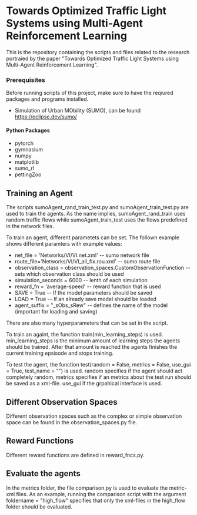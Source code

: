 # Towards Optimized Traffic Light Systems using Multi-Agent Reinforcement Learning
This is the repository containing the scripts and files related to the research portraied by the paper "Towards Optimized Traffic Light Systems using Multi-Agent Reinforcement Learning".  

### Prerequisites

Before running scripts of this project, make sure to have the reqiured packages and programs installed. 

- Simulation of Urban MObility (SUMO), can be found https://eclipse.dev/sumo/

#### Python Packages
- pytorch
- gymnasium
- numpy
- matplotlib
- sumo_rl
- pettingZoo


## Training an Agent

The scripts sumoAgent_rand_train_test.py and sumoAgent_train_test.py are used to train the agents. As the name implies, sumoAgent_rand_train uses random traffic flows while sumoAgent_train_test uses the flows predefined in the network files.

To train an agent, different parametets can be set. The follown example shows different paramters with example values:

- net_file = 'Networks/VI/VI.net.xml' -- sumo network file 
- route_file='Networks/VI/VI_all_fix.rou.xml' -- sumo route file
- observation_class = observation_spaces.CustomObservationFunction -- sets which observation class should be used
- simulation_seconds = 6000 -- lenth of each simulation
- reward_fn = 'average-speed' -- reward function that is used
- SAVE = True -- If the model parameters should be saved
- LOAD = True -- If an already save model should be loaded
- agent_suffix = "_sObs_sRew" -- defines the name of the model (important for loading and saving)

There are also many hyperparameters that can be set in the script.

To train an againt, the function train(min_learning_steps) is used. min_learning_steps is the minimum amount of learning steps the agents should be trained. After that amount is reached the agents finishes the current training epsisode and stops training.

To test the agent, the function test(random = False, metrics = False, use_gui = True, test_name = "") is used. random specifies if the agent should act completely random, metrics specifies if an metrics about the test run should be saved as a xml-file. use_gui if the grpahical interface is used.

## Different Observation Spaces
Different observation spaces such as the complex or simple observation space can be found in the observation_spaces.py file.

## Reward Functions

Different reward functions are defined in reward_fncs.py.

## Evaluate the agents
In the metrics folder, the file comparison.py is used to evaluate the metric-xml files. 
As an example, running the comparison script with the argument foldername = "high_flow" specifies that only the xml-files in the high_flow folder should be evaluated.

